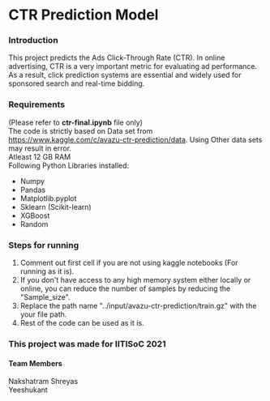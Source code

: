 # CTR Prediction Model
### Introduction
This project predicts the Ads Click-Through Rate (CTR). In online advertising, CTR is a very important metric for evaluating ad performance. As a result, click prediction systems are essential and widely used for sponsored search and real-time bidding.<br>

### Requirements 
(Please refer to **ctr-final.ipynb** file only)<br>
The code is strictly based on Data set from https://www.kaggle.com/c/avazu-ctr-prediction/data. Using Other data sets may result in error.<br>
Atleast 12 GB RAM<br>
Following Python Libraries installed:<br>
* Numpy
* Pandas
* Matplotlib.pyplot
* Sklearn (Scikit-learn)
* XGBoost
* Random

### Steps for running
1. Comment out first cell if you are not using kaggle notebooks
(For running as it is).
2. If you don't have access to any high memory system either locally or online, you can reduce the number of samples by reducing the "Sample_size".
3. Replace the path name "../input/avazu-ctr-prediction/train.gz" with the your file path.
4. Rest of the code can be used as it is.
### This project was made for IITISoC 2021<br>
#### **Team Members**
Nakshatram Shreyas<br>
Yeeshukant<br>